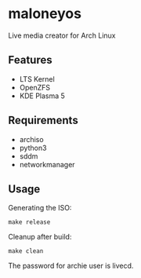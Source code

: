 maloneyos
=========
Live media creator for Arch Linux

## Features

* LTS Kernel
* OpenZFS
* KDE Plasma 5

## Requirements

* archiso
* python3
* sddm
* networkmanager

## Usage

Generating the ISO:

```
make release
```

Cleanup after build:

```
make clean
```

The password for archie user is livecd.
